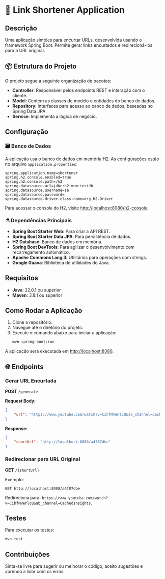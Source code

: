 # 🚀 Link Shortener Application

## Descrição
Uma aplicação simples para encurtar URLs, desenvolvida usando o framework Spring Boot.
Permite gerar links encurtados e redirecioná-los para a URL original.

## 📦️ Estrutura do Projeto
O projeto segue a seguinte organização de pacotes:
- **Controller**: Responsável pelos endpoints REST e interação com o cliente.
- **Model**: Contém as classes de modelo e entidades do banco de dados.
- **Repository**: Interfaces para acesso ao banco de dados, baseadas no Spring Data JPA.
- **Service**: Implementa a lógica de negócio.

## Configuração

### 🗃️ Banco de Dados
A aplicação usa o banco de dados em memória H2. As configurações estão no arquivo `application.properties`:

```properties
spring.application.name=shortener
spring.h2.console.enabled=true
spring.h2.console.path=/h2
spring.datasource.url=jdbc:h2:mem:testdb
spring.datasource.username=sa
spring.datasource.password=
spring.datasource.driver-class-name=org.h2.Driver
```

Para acessar o console do H2, visite [http://localhost:8080/h2-console](http://localhost:8080/h2-console).

### ⚗️ Dependências Principais
- **Spring Boot Starter Web**: Para criar a API REST.
- **Spring Boot Starter Data JPA**: Para persistência de dados.
- **H2 Database**: Banco de dados em memória.
- **Spring Boot DevTools**: Para agilizar o desenvolvimento com recarregamento automático.
- **Apache Commons Lang 3**: Utilitários para operações com strings.
- **Google Guava**: Biblioteca de utilidades do Java.

## Requisitos
- **Java**: 22.0.1 ou superior
- **Maven**: 3.8.1 ou superior

## Como Rodar a Aplicação
1. Clone o repositório.
2. Navegue até o diretório do projeto.
3. Execute o comando abaixo para iniciar a aplicação:
   ```bash
   mvn spring-boot:run
   ```

A aplicação será executada em [http://localhost:8080](http://localhost:8080).

## 🌐 Endpoints

### Gerar URL Encurtada
**POST** `/generate`

**Request Body:**
```json
{
    "url": "https://www.youtube.com/watch?v=CihfMVePlcQ&ab_channel=CachedInsights"
}
```

**Response:**
```json
{
    "shortUrl": "http://localhost:8080/a4f07dbe"
}
```

### Redirecionar para URL Original
**GET** `/{shortUrl}`

Exemplo:
```
GET http://localhost:8080/a4f07dbe
```
Redireciona para: `https://www.youtube.com/watch?v=CihfMVePlcQ&ab_channel=CachedInsights`.

## Testes
Para executar os testes:
```bash
mvn test
```

## Contribuições
Sinta-se livre para sugerir ou melhorar o código, aceito sugestões e aprendo a lidar com os erros. 

